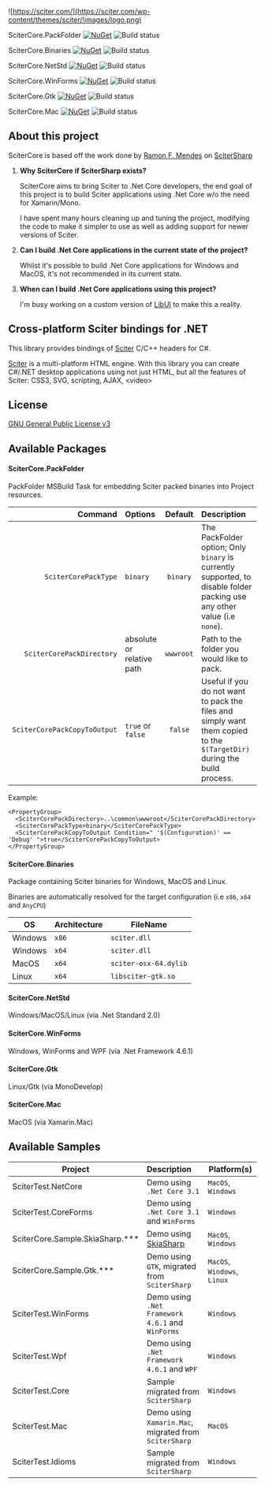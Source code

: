 ![https://sciter.com/](https://sciter.com/wp-content/themes/sciter/!images/logo.png)

SciterCore.PackFolder [![NuGet](https://img.shields.io/nuget/v/.svg?style=flat)]() ![Build status](https://dev.azure.com/wdcossey/GitHub/_apis/build/status/SciterCore.PackFolder)

SciterCore.Binaries [![NuGet](https://img.shields.io/nuget/v/.svg?style=flat)]() ![Build status](https://dev.azure.com/wdcossey/GitHub/_apis/build/status/SciterCore.Binaries.Windows)

SciterCore.NetStd [![NuGet](https://img.shields.io/nuget/v/.svg?style=flat)]() ![Build status](https://dev.azure.com/wdcossey/GitHub/_apis/build/status/SciterCore.NetStd)

SciterCore.WinForms [![NuGet](https://img.shields.io/nuget/v/.svg?style=flat)]() ![Build status](https://dev.azure.com/wdcossey/GitHub/_apis/build/status/SciterCore.WinForms)

SciterCore.Gtk [![NuGet](https://img.shields.io/nuget/v/.svg?style=flat)]() ![Build status](https://dev.azure.com/wdcossey/GitHub/_apis/build/status/SciterCore.Gtk)

SciterCore.Mac [![NuGet](https://img.shields.io/nuget/v/.svg?style=flat)]() ![Build status](https://dev.azure.com/wdcossey/GitHub/_apis/build/status/SciterCore.Mac)

## About this project

SciterCore is based off the work done by [Ramon F. Mendes](https://github.com/ramon-mendes) on [SciterSharp](https://github.com/ramon-mendes/SciterSharp)

1. **Why SciterCore if SciterSharp exists?**

    SciterCore aims to bring Sciter to .Net Core developers, the end goal of this project is to build Sciter applications using .Net Core w/o the need for Xamarin/Mono.

    I have spent many hours cleaning up and tuning the project, modifying the code to make it simpler to use as well as adding support for newer versions of Sciter.

2. **Can I build .Net Core applications in the current state of the project?**

    Whilst it's possible to build .Net Core applications for Windows and MacOS, it's not recommended in its current state.
    
3. **When can I build .Net Core applications using this project?**

    I'm busy working on a custom version of [LibUI](https://github.com/andlabs/libui) to make this a reality.

## Cross-platform Sciter bindings for .NET

This library provides bindings of [Sciter](http://sciter.com/download/) C/C++ headers for C#. 

[Sciter](http://sciter.com/download/) is a multi-platform HTML engine. With this library you can create C#/.NET desktop applications using not just HTML, but all the features of Sciter: CSS3, SVG, scripting, AJAX, &lt;video&gt;

## License

[GNU General Public License v3](https://www.gnu.org/licenses/gpl-3.0.en.html)

## Available Packages

#### SciterCore.PackFolder
PackFolder MSBuild Task for embedding Sciter packed binaries into Project resources.

| Command                      |  Options                  |  Default  | Description                       |
| ---------------------------: | :------------------------ | :-------: | :-------------------------------- |
| `SciterCorePackType`         | `binary`                  | `binary`  | The PackFolder option; Only `binary` is currently supported, to disable folder packing use any other value (i.e `none`). |
| `SciterCorePackDirectory`    | absolute or relative path | `wwwroot` | Path to the folder you would like to pack.                                                                               |
| `SciterCorePackCopyToOutput` | `true` or `false`         | `false`   | Useful if you do not want to pack the files and simply want them copied to the `$(TargetDir)` during the build process.  |

Example:
```
<PropertyGroup>
  <SciterCorePackDirectory>..\common\wwwroot</SciterCorePackDirectory>
  <SciterCorePackType>binary</SciterCorePackType>
  <SciterCorePackCopyToOutput Condition=" '$(Configuration)' == 'Debug' ">true</SciterCorePackCopyToOutput>
</PropertyGroup>
```

#### SciterCore.Binaries

Package containing Sciter binaries for Windows, MacOS and Linux.

Binaries are automatically resolved for the target configuration (i.e `x86`, `x64` and `AnyCPU`)

| OS              | Architecture   | FileName              | 
| --------------- | ---------------| --------------------- | 
| Windows         | `x86`          | `sciter.dll`          | 
| Windows         | `x64`          | `sciter.dll`          | 
| MacOS           | `x64`          | `sciter-osx-64.dylib` | 
| Linux           | `x64`          | `libsciter-gtk.so`    | 

#### SciterCore.NetStd
Windows/MacOS/Linux (via .Net Standard 2.0)

#### SciterCore.WinForms
Windows, WinForms and WPF (via .Net Framework 4.6.1)

#### SciterCore.Gtk
Linux/Gtk (via MonoDevelop)

#### SciterCore.Mac
MacOS (via Xamarin.Mac)

## Available Samples

| Project                           | Description                                               | Platform(s)                 |
| --------------------------------- | :-------------------------------------------------------- | --------------------------- |
| SciterTest.NetCore                | Demo using `.Net Core 3.1`                                | `MacOS`, `Windows`          |
| SciterTest.CoreForms              | Demo using `.Net Core 3.1` and `WinForms`                 | `Windows`                   |
| SciterCore.Sample.SkiaSharp.***   | Demo using [SkiaSharp](https://github.com/mono/SkiaSharp) | `MacOS`, `Windows`          |
| SciterCore.Sample.Gtk.***         | Demo using `GTK`, migrated from `SciterSharp`             | `MacOS`, `Windows`, `Linux` |
| SciterTest.WinForms               | Demo using `.Net Framework 4.6.1` and `WinForms`          | `Windows`                   |
| SciterTest.Wpf                    | Demo using `.Net Framework 4.6.1` and `WPF`               | `Windows`                   |
| SciterTest.Core                   | Sample migrated from `SciterSharp`                        | `Windows`                   |
| SciterTest.Mac                    | Demo using `Xamarin.Mac`, migrated from `SciterSharp`     | `MacOS`                     |
| SciterTest.Idioms                 | Sample migrated from `SciterSharp`                        | `Windows`                   |